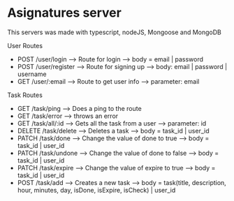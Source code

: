 # Asignatures server

This servers was made with typescript, nodeJS, Mongoose and MongoDB

User Routes

- POST /user/login --> Route for login --> body = email | password
- POST /user/register --> Route for signing up --> body: email | password | username
- GET /user/:email --> Route to get user info --> parameter: email

Task Routes

- GET /task/ping --> Does a ping to the route
- GET /task/error --> throws an error
- GET /task/all/:id --> Gets all the task from a user --> parameter: id
- DELETE /task/delete --> Deletes a task --> body = task_id | user_id
- PATCH /task/done --> Change the value of done to true --> body = task_id | user_id
- PATCH /task/undone --> Change the value of done to false --> body = task_id | user_id
- PATCH /task/expire --> Change the value of expire to true --> body = task_id | user_id
- POST /task/add --> Creates a new task --> body = task(title, description, hour, minutes, day, isDone, isExpire, isCheck) | user_id


